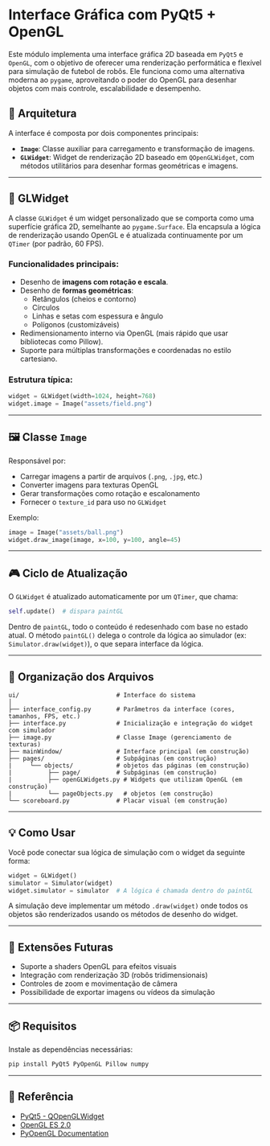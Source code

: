 
# Interface Gráfica com PyQt5 + OpenGL

Este módulo implementa uma interface gráfica 2D baseada em `PyQt5` e `OpenGL`, com o objetivo de oferecer uma renderização performática e flexível para simulação de futebol de robôs. Ele funciona como uma alternativa moderna ao `pygame`, aproveitando o poder do OpenGL para desenhar objetos com mais controle, escalabilidade e desempenho.

## 📐 Arquitetura

A interface é composta por dois componentes principais:

- **`Image`**: Classe auxiliar para carregamento e transformação de imagens.
- **`GLWidget`**: Widget de renderização 2D baseado em `QOpenGLWidget`, com métodos utilitários para desenhar formas geométricas e imagens.

---

## 🔧 GLWidget

A classe `GLWidget` é um widget personalizado que se comporta como uma superfície gráfica 2D, semelhante ao `pygame.Surface`. Ela encapsula a lógica de renderização usando OpenGL e é atualizada continuamente por um `QTimer` (por padrão, 60 FPS).

### Funcionalidades principais:

- Desenho de **imagens com rotação e escala**.
- Desenho de **formas geométricas**:
  - Retângulos (cheios e contorno)
  - Círculos
  - Linhas e setas com espessura e ângulo
  - Polígonos (customizáveis)
- Redimensionamento interno via OpenGL (mais rápido que usar bibliotecas como Pillow).
- Suporte para múltiplas transformações e coordenadas no estilo cartesiano.

### Estrutura típica:

```python
widget = GLWidget(width=1024, height=768)
widget.image = Image("assets/field.png")
```

---

## 🖼️ Classe `Image`

Responsável por:

- Carregar imagens a partir de arquivos (`.png`, `.jpg`, etc.)
- Converter imagens para texturas OpenGL
- Gerar transformações como rotação e escalonamento
- Fornecer o `texture_id` para uso no `GLWidget`

Exemplo:

```python
image = Image("assets/ball.png")
widget.draw_image(image, x=100, y=100, angle=45)
```

---

## 🎮 Ciclo de Atualização

O `GLWidget` é atualizado automaticamente por um `QTimer`, que chama:

```python
self.update()  # dispara paintGL
```

Dentro de `paintGL`, todo o conteúdo é redesenhado com base no estado atual. O método `paintGL()` delega o controle da lógica ao simulador (ex: `Simulator.draw(widget)`), o que separa interface da lógica.

---

## 📁 Organização dos Arquivos

```
ui/                           # Interface do sistema
│
├── interface_config.py       # Parâmetros da interface (cores, tamanhos, FPS, etc.)
├── interface.py              # Inicialização e integração do widget com simulador
├── image.py                  # Classe Image (gerenciamento de texturas)
├── mainWindow/               # Interface principal (em construção)
├── pages/                    # Subpáginas (em construção)
|     └── objects/            # objetos das páginas (em construção)
|          ├── page/          # Subpáginas (em construção)
|          ├── openGLWidgets.py # Widgets que utilizam OpenGL (em construção)
|          └── pageObjects.py   # objetos (em construção)
└── scoreboard.py             # Placar visual (em construção)
```

---

## 💡 Como Usar

Você pode conectar sua lógica de simulação com o widget da seguinte forma:

```python
widget = GLWidget()
simulator = Simulator(widget)
widget.simulator = simulator  # A lógica é chamada dentro do paintGL
```

A simulação deve implementar um método `.draw(widget)` onde todos os objetos são renderizados usando os métodos de desenho do widget.

---

## 🔮 Extensões Futuras

- Suporte a shaders OpenGL para efeitos visuais
- Integração com renderização 3D (robôs tridimensionais)
- Controles de zoom e movimentação de câmera
- Possibilidade de exportar imagens ou vídeos da simulação

---

## 📦 Requisitos

Instale as dependências necessárias:

```bash
pip install PyQt5 PyOpenGL Pillow numpy
```

---

## 🧠 Referência

- [PyQt5 - QOpenGLWidget](https://doc.qt.io/qtforpython-5/PySide2/QtOpenGL/QOpenGLWidget.html)
- [OpenGL ES 2.0](https://www.khronos.org/opengles/2_X/)
- [PyOpenGL Documentation](http://pyopengl.sourceforge.net/documentation/)
